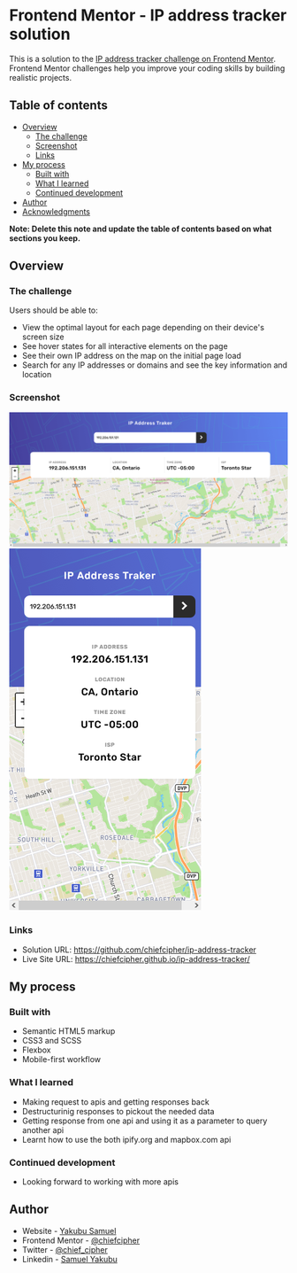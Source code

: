 # Frontend Mentor - IP address tracker solution

This is a solution to the [IP address tracker challenge on Frontend Mentor](https://www.frontendmentor.io/challenges/ip-address-tracker-I8-0yYAH0). Frontend Mentor challenges help you improve your coding skills by building realistic projects. 

## Table of contents

- [Overview](#overview)
  - [The challenge](#the-challenge)
  - [Screenshot](#screenshot)
  - [Links](#links)
- [My process](#my-process)
  - [Built with](#built-with)
  - [What I learned](#what-i-learned)
  - [Continued development](#continued-development)
- [Author](#author)
- [Acknowledgments](#acknowledgments)

**Note: Delete this note and update the table of contents based on what sections you keep.**

## Overview

### The challenge

Users should be able to:

- View the optimal layout for each page depending on their device's screen size
- See hover states for all interactive elements on the page
- See their own IP address on the map on the initial page load
- Search for any IP addresses or domains and see the key information and location

### Screenshot

![](./images/ip-desktop.png)
![](./images/ip-mobile.png)

### Links

- Solution URL: https://github.com/chiefcipher/ip-address-tracker
- Live Site URL: https://chiefcipher.github.io/ip-address-tracker/

## My process

### Built with

- Semantic HTML5 markup
- CSS3 and SCSS 
- Flexbox
- Mobile-first workflow


### What I learned

- Making request to apis and getting responses back  
- Destructurinig responses to pickout the needed data  
- Getting response from one api and using it as a parameter to query another api 
- Learnt how to use the both ipify.org and mapbox.com api</h2>




### Continued development
- Looking forward to working with more apis 


## Author

- Website - [Yakubu Samuel ](http://chiefcipher.netlify.app/)
- Frontend Mentor - [@chiefcipher](https://www.frontendmentor.io/profile/chiefcipher)
- Twitter - [@chief_cipher](https://twitter.com/chief_cipher)
- Linkedin  - [Samuel Yakubu](https://www.linkedin.com/in/chiefcipher/)

